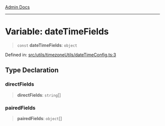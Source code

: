[Admin Docs](/)

---

# Variable: dateTimeFields

> `const` **dateTimeFields**: `object`

Defined in: [src/utils/timezoneUtils/dateTimeConfig.ts:3](https://github.com/PalisadoesFoundation/talawa-admin/blob/main/src/utils/timezoneUtils/dateTimeConfig.ts#L3)

## Type Declaration

### directFields

> **directFields**: `string`[]

### pairedFields

> **pairedFields**: `object`[]
